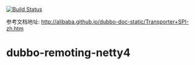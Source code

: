 [![Build Status](https://travis-ci.org/ofpay/dubbo-remoting-netty4.svg)](https://travis-ci.org/ofpay/dubbo-remoting-netty4)

参考文档地址: http://alibaba.github.io/dubbo-doc-static/Transporter+SPI-zh.htm

dubbo-remoting-netty4
=====================
